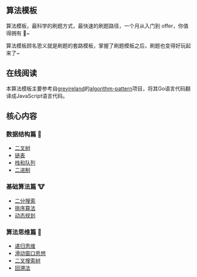 ## 算法模板

算法模板，最科学的刷题方式，最快速的刷题路径，一个月从入门到 offer，你值得拥有 🐶~

算法模板顾名思义就是刷题的套路模板，掌握了刷题模板之后，刷题也变得好玩起来了~

## 在线阅读

本算法模板主要参考自[greyireland](https://github.com/greyireland)的[algorithm-pattern](https://github.com/greyireland/algorithm-pattern)项目，将其Go语言代码翻译成JavaScript语言代码。

## 核心内容

### 数据结构篇 🐰

- [二叉树](https://github.com/ligecarryme/algorithm-pattern-JavaScript/blob/master/%E6%95%B0%E6%8D%AE%E7%BB%93%E6%9E%84%E7%AF%87/%E4%BA%8C%E5%8F%89%E6%A0%91.md)
- [链表](https://github.com/ligecarryme/algorithm-pattern-JavaScript/blob/master/%E6%95%B0%E6%8D%AE%E7%BB%93%E6%9E%84%E7%AF%87/%E9%93%BE%E8%A1%A8.md)
- [栈和队列](https://github.com/ligecarryme/algorithm-pattern-JavaScript/blob/master/%E6%95%B0%E6%8D%AE%E7%BB%93%E6%9E%84%E7%AF%87/%E6%A0%88%E5%92%8C%E9%98%9F%E5%88%97.md)
- [二进制](https://github.com/ligecarryme/algorithm-pattern-JavaScript/blob/master/%E6%95%B0%E6%8D%AE%E7%BB%93%E6%9E%84%E7%AF%87/%E4%BA%8C%E8%BF%9B%E5%88%B6.md)

### 基础算法篇 🐮

- [二分搜索](https://github.com/ligecarryme/algorithm-pattern-JavaScript/blob/master/%E5%9F%BA%E7%A1%80%E7%AE%97%E6%B3%95%E7%AF%87/%E4%BA%8C%E5%88%86%E6%90%9C%E7%B4%A2.md)
- [排序算法](https://github.com/ligecarryme/algorithm-pattern-JavaScript/blob/master/%E5%9F%BA%E7%A1%80%E7%AE%97%E6%B3%95%E7%AF%87/%E6%8E%92%E5%BA%8F%E7%AE%97%E6%B3%95.md)
- [动态规划](https://github.com/ligecarryme/algorithm-pattern-JavaScript/blob/master/%E5%9F%BA%E7%A1%80%E7%AE%97%E6%B3%95%E7%AF%87/%E5%8A%A8%E6%80%81%E8%A7%84%E5%88%92.md)

### 算法思维篇 🦁

- [递归思维](https://github.com/ligecarryme/algorithm-pattern-JavaScript/blob/master/%E7%AE%97%E6%B3%95%E6%80%9D%E7%BB%B4/%E9%80%92%E5%BD%92%E6%80%9D%E7%BB%B4.md)
- [滑动窗口思想]()
- [二叉搜索树]()
- [回溯法]()